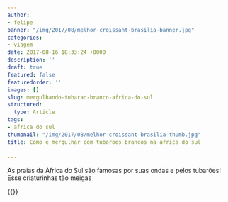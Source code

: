 ```yaml
---
author:
- felipe
banner: "/img/2017/08/melhor-croissant-brasilia-banner.jpg"
categories:
- viagem
date: 2017-08-16 18:33:24 +0000
description: ''
draft: true
featured: false
featuredorder: ''
images: []
slug: mergulhando-tubarao-branco-africa-do-sul
structured:
  type: Article
tags:
- africa do sul
thumbnail: "/img/2017/08/melhor-croissant-brasilia-thumb.jpg"
title: Como é mergulhar com tubaroes brancos na africa do sul

---
```

As praias da África do Sul são famosas por suas ondas e pelos tubarões! Esse criaturinhas tão meigas

{{<img-full src="/img/2017/08/la-paniere-croissant.jpg">}}